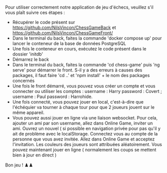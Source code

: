 Pour utiliser correctement notre application de jeu d'échecs, veuillez s'il vous plaît suivre ces étapes : 

- Récupérer le code présent sur https://github.com/NilsVincon/ChessGameBack et https://github.com/NilsVincon/ChessGameFront/
- Dans le terminal du back, faites la commande 'docker compose up' pour lancer le conteneur de la base de données PostgreSQL
- Une fois le conteneur en cours, exécutez le code présent dans le dossier 'initdb'
- Démarrez le back
- Dans le terminal du back, faites la commande 'cd chess-game' puis 'ng serve' pour démarrer le front. S-il y a des erreurs à causes des packages, il faut faire 'cd ..' et 'npm install' + le nom des packages concernés
- Une fois le front démarré, vous pouvez vous créer un compte et vous connecter ou utiliser les comptes : username : Harry password : Covert ; username : Paul password : Harrohide.
- Une fois connecté, vous pouvez jouer en local, c'est-à-dire que l'échéquier va tourner à chaque tour pour que 2 joueurs jouent sur le même appareil.
- Vous pouvez aussi jouer en ligne via une liaison websocket. Pour cela, ajouter un ami par son username, allez dans Online Game, inviter un ami. Ouvrez un nouvel ( si possible en navigation privée pour pas
qu'il y ait de problème avec le localStorage. Connectez vous au compte de la personne que vous avez invitée. Allez dans Online Game et acceptez l'invitation.
Les couleurs des joueurs sont attribuées aléatoirement.
Vous pouvez maintenant jouer en ligne ( normalement les coups se mettent bien à jour en direct )

Bon jeu ! ♟️♟️
